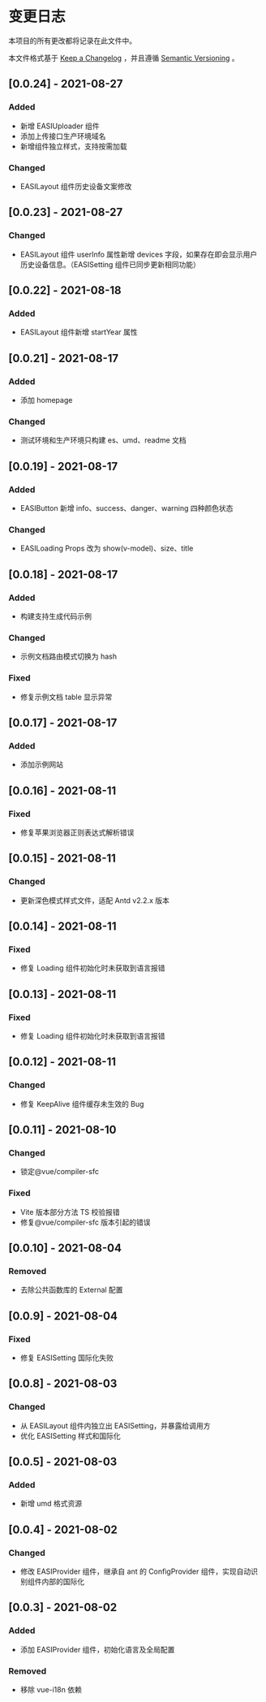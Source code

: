 # 变更日志

本项目的所有更改都将记录在此文件中。

本文件格式基于 [Keep a Changelog](https://keepachangelog.com/zh-CN/1.0.0/) ，并且遵循 [Semantic Versioning](https://semver.org/spec/v2.0.0.html) 。

## [0.0.24] - 2021-08-27

### Added

- 新增 EASIUploader 组件
- 添加上传接口生产环境域名
- 新增组件独立样式，支持按需加载

### Changed

- EASILayout 组件历史设备文案修改

## [0.0.23] - 2021-08-27

### Changed

- EASILayout 组件 userInfo 属性新增 devices 字段，如果存在即会显示用户历史设备信息。（EASISetting 组件已同步更新相同功能）

## [0.0.22] - 2021-08-18

### Added

- EASILayout 组件新增 startYear 属性

## [0.0.21] - 2021-08-17

### Added

- 添加 homepage

### Changed

- 测试环境和生产环境只构建 es、umd、readme 文档

## [0.0.19] - 2021-08-17

### Added

- EASIButton 新增 info、success、danger、warning 四种颜色状态

### Changed

- EASILoading Props 改为 show(v-model)、size、title

## [0.0.18] - 2021-08-17

### Added

- 构建支持生成代码示例

### Changed

- 示例文档路由模式切换为 hash

### Fixed

- 修复示例文档 table 显示异常

## [0.0.17] - 2021-08-17

### Added

- 添加示例网站

## [0.0.16] - 2021-08-11

### Fixed

- 修复苹果浏览器正则表达式解析错误

## [0.0.15] - 2021-08-11

### Changed

- 更新深色模式样式文件，适配 Antd v2.2.x 版本

## [0.0.14] - 2021-08-11

### Fixed

- 修复 Loading 组件初始化时未获取到语言报错

## [0.0.13] - 2021-08-11

### Fixed

- 修复 Loading 组件初始化时未获取到语言报错

## [0.0.12] - 2021-08-11

### Changed

- 修复 KeepAlive 组件缓存未生效的 Bug

## [0.0.11] - 2021-08-10

### Changed

- 锁定@vue/compiler-sfc

### Fixed

- Vite 版本部分方法 TS 校验报错
- 修复@vue/compiler-sfc 版本引起的错误

## [0.0.10] - 2021-08-04

### Removed

- 去除公共函数库的 External 配置

## [0.0.9] - 2021-08-04

### Fixed

- 修复 EASISetting 国际化失败

## [0.0.8] - 2021-08-03

### Changed

- 从 EASILayout 组件内独立出 EASISetting，并暴露给调用方
- 优化 EASISetting 样式和国际化

## [0.0.5] - 2021-08-03

### Added

- 新增 umd 格式资源

## [0.0.4] - 2021-08-02

### Changed

- 修改 EASIProvider 组件，继承自 ant 的 ConfigProvider 组件，实现自动识别组件内部的国际化

## [0.0.3] - 2021-08-02

### Added

- 添加 EASIProvider 组件，初始化语言及全局配置

### Removed

- 移除 vue-i18n 依赖
